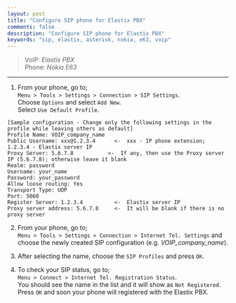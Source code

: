 ```yaml
---
layout: post
title: "Configure SIP phone for Elastix PBX"
comments: false
description: "Configure SIP phone for Elastix PBX"
keywords: "sip, elastix, asterisk, nokia, e63, voip"
---
```


> VoIP: _Elastix PBX_  
> Phone: _Nokia E63_    

___

1. From your phone, go to;  
`Menu > Tools > Settings > Connection > SIP Settings`.  
Choose `Options` and select `Add New`.  
Select `Use Default Profile`.  
```
[Sample configuration - Change only the following settings in the profile while leaving others as default]
Profile Name: VOIP_company_name
Public Username: xxx@1.2.3.4      <-  xxx - IP phone extension; 1.2.3.4 - Elastix server IP
Proxy Server: 5.6.7.8           <-  If any, then use the Proxy server IP (5.6.7.8); otherwise leave it blank
Realm: password
Username: your_name
Password: your_password
Allow loose routing: Yes
Transport Type: UDP
Port: 5060
Register Server: 1.2.3.4          <-  Elastix server IP
Proxy server address: 5.6.7.8     <-  It will be blank if there is no proxy server
```

2. From your phone, go to;  
`Menu > Tools > Settings > Connection > Internet Tel. Settings` and choose the newly created SIP configuration (e.g. *VOIP_company_name*).

3. After selecting the name, choose the `SIP Profiles` and press `OK`.

4. To check your SIP status, go to;  
`Menu > Connect > Internet Tel. Registration Status`.  
You should see the name in the list and it will show as `Not Registered`.  
Press `OK` and soon your phone will registered with the Elastix PBX.

